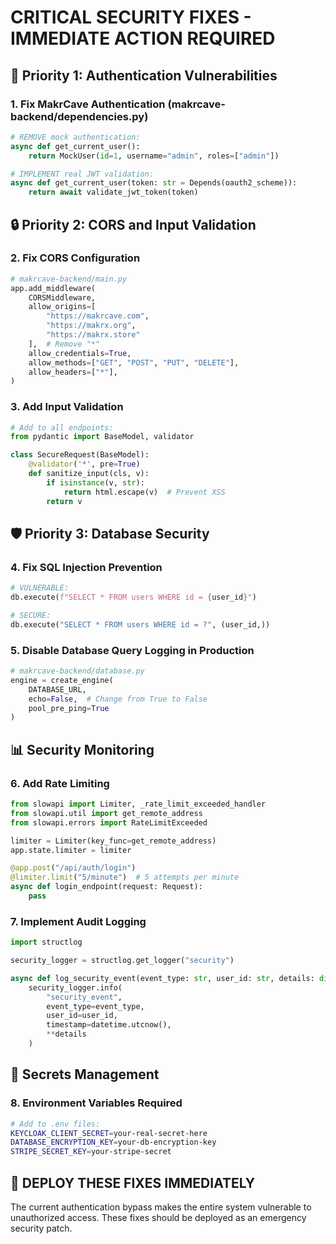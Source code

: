 # CRITICAL SECURITY FIXES - IMMEDIATE ACTION REQUIRED

## 🚨 Priority 1: Authentication Vulnerabilities

### 1. Fix MakrCave Authentication (makrcave-backend/dependencies.py)
```python
# REMOVE mock authentication:
async def get_current_user():
    return MockUser(id=1, username="admin", roles=["admin"])

# IMPLEMENT real JWT validation:
async def get_current_user(token: str = Depends(oauth2_scheme)):
    return await validate_jwt_token(token)
```

## 🔒 Priority 2: CORS and Input Validation

### 2. Fix CORS Configuration
```python
# makrcave-backend/main.py
app.add_middleware(
    CORSMiddleware,
    allow_origins=[
        "https://makrcave.com",
        "https://makrx.org", 
        "https://makrx.store"
    ],  # Remove "*"
    allow_credentials=True,
    allow_methods=["GET", "POST", "PUT", "DELETE"],
    allow_headers=["*"],
)
```

### 3. Add Input Validation
```python
# Add to all endpoints:
from pydantic import BaseModel, validator

class SecureRequest(BaseModel):
    @validator('*', pre=True)
    def sanitize_input(cls, v):
        if isinstance(v, str):
            return html.escape(v)  # Prevent XSS
        return v
```

## 🛡️ Priority 3: Database Security

### 4. Fix SQL Injection Prevention
```python
# VULNERABLE:
db.execute(f"SELECT * FROM users WHERE id = {user_id}")

# SECURE:
db.execute("SELECT * FROM users WHERE id = ?", (user_id,))
```

### 5. Disable Database Query Logging in Production
```python
# makrcave-backend/database.py
engine = create_engine(
    DATABASE_URL,
    echo=False,  # Change from True to False
    pool_pre_ping=True
)
```

## 📊 Security Monitoring

### 6. Add Rate Limiting
```python
from slowapi import Limiter, _rate_limit_exceeded_handler
from slowapi.util import get_remote_address
from slowapi.errors import RateLimitExceeded

limiter = Limiter(key_func=get_remote_address)
app.state.limiter = limiter

@app.post("/api/auth/login")
@limiter.limit("5/minute")  # 5 attempts per minute
async def login_endpoint(request: Request):
    pass
```

### 7. Implement Audit Logging
```python
import structlog

security_logger = structlog.get_logger("security")

async def log_security_event(event_type: str, user_id: str, details: dict):
    security_logger.info(
        "security_event",
        event_type=event_type,
        user_id=user_id,
        timestamp=datetime.utcnow(),
        **details
    )
```

## 🔐 Secrets Management

### 8. Environment Variables Required
```bash
# Add to .env files:
KEYCLOAK_CLIENT_SECRET=your-real-secret-here
DATABASE_ENCRYPTION_KEY=your-db-encryption-key
STRIPE_SECRET_KEY=your-stripe-secret
```

## 🚨 DEPLOY THESE FIXES IMMEDIATELY

The current authentication bypass makes the entire system vulnerable to unauthorized access. These fixes should be deployed as an emergency security patch.
